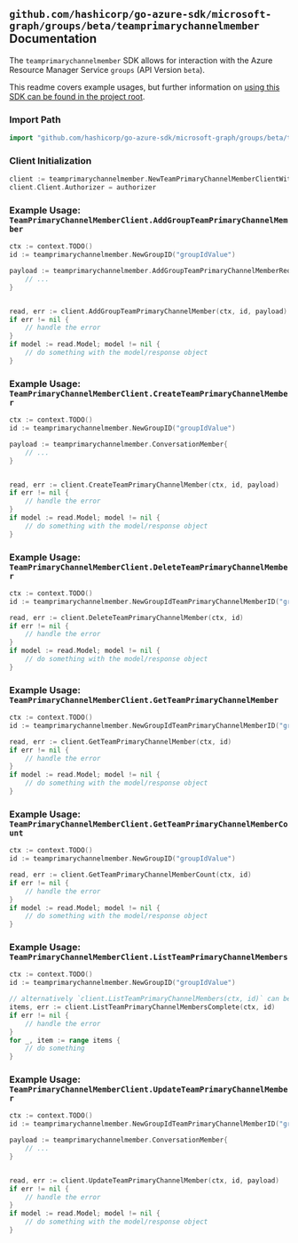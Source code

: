 
## `github.com/hashicorp/go-azure-sdk/microsoft-graph/groups/beta/teamprimarychannelmember` Documentation

The `teamprimarychannelmember` SDK allows for interaction with the Azure Resource Manager Service `groups` (API Version `beta`).

This readme covers example usages, but further information on [using this SDK can be found in the project root](https://github.com/hashicorp/go-azure-sdk/tree/main/docs).

### Import Path

```go
import "github.com/hashicorp/go-azure-sdk/microsoft-graph/groups/beta/teamprimarychannelmember"
```


### Client Initialization

```go
client := teamprimarychannelmember.NewTeamPrimaryChannelMemberClientWithBaseURI("https://management.azure.com")
client.Client.Authorizer = authorizer
```


### Example Usage: `TeamPrimaryChannelMemberClient.AddGroupTeamPrimaryChannelMember`

```go
ctx := context.TODO()
id := teamprimarychannelmember.NewGroupID("groupIdValue")

payload := teamprimarychannelmember.AddGroupTeamPrimaryChannelMemberRequest{
	// ...
}


read, err := client.AddGroupTeamPrimaryChannelMember(ctx, id, payload)
if err != nil {
	// handle the error
}
if model := read.Model; model != nil {
	// do something with the model/response object
}
```


### Example Usage: `TeamPrimaryChannelMemberClient.CreateTeamPrimaryChannelMember`

```go
ctx := context.TODO()
id := teamprimarychannelmember.NewGroupID("groupIdValue")

payload := teamprimarychannelmember.ConversationMember{
	// ...
}


read, err := client.CreateTeamPrimaryChannelMember(ctx, id, payload)
if err != nil {
	// handle the error
}
if model := read.Model; model != nil {
	// do something with the model/response object
}
```


### Example Usage: `TeamPrimaryChannelMemberClient.DeleteTeamPrimaryChannelMember`

```go
ctx := context.TODO()
id := teamprimarychannelmember.NewGroupIdTeamPrimaryChannelMemberID("groupIdValue", "conversationMemberIdValue")

read, err := client.DeleteTeamPrimaryChannelMember(ctx, id)
if err != nil {
	// handle the error
}
if model := read.Model; model != nil {
	// do something with the model/response object
}
```


### Example Usage: `TeamPrimaryChannelMemberClient.GetTeamPrimaryChannelMember`

```go
ctx := context.TODO()
id := teamprimarychannelmember.NewGroupIdTeamPrimaryChannelMemberID("groupIdValue", "conversationMemberIdValue")

read, err := client.GetTeamPrimaryChannelMember(ctx, id)
if err != nil {
	// handle the error
}
if model := read.Model; model != nil {
	// do something with the model/response object
}
```


### Example Usage: `TeamPrimaryChannelMemberClient.GetTeamPrimaryChannelMemberCount`

```go
ctx := context.TODO()
id := teamprimarychannelmember.NewGroupID("groupIdValue")

read, err := client.GetTeamPrimaryChannelMemberCount(ctx, id)
if err != nil {
	// handle the error
}
if model := read.Model; model != nil {
	// do something with the model/response object
}
```


### Example Usage: `TeamPrimaryChannelMemberClient.ListTeamPrimaryChannelMembers`

```go
ctx := context.TODO()
id := teamprimarychannelmember.NewGroupID("groupIdValue")

// alternatively `client.ListTeamPrimaryChannelMembers(ctx, id)` can be used to do batched pagination
items, err := client.ListTeamPrimaryChannelMembersComplete(ctx, id)
if err != nil {
	// handle the error
}
for _, item := range items {
	// do something
}
```


### Example Usage: `TeamPrimaryChannelMemberClient.UpdateTeamPrimaryChannelMember`

```go
ctx := context.TODO()
id := teamprimarychannelmember.NewGroupIdTeamPrimaryChannelMemberID("groupIdValue", "conversationMemberIdValue")

payload := teamprimarychannelmember.ConversationMember{
	// ...
}


read, err := client.UpdateTeamPrimaryChannelMember(ctx, id, payload)
if err != nil {
	// handle the error
}
if model := read.Model; model != nil {
	// do something with the model/response object
}
```

